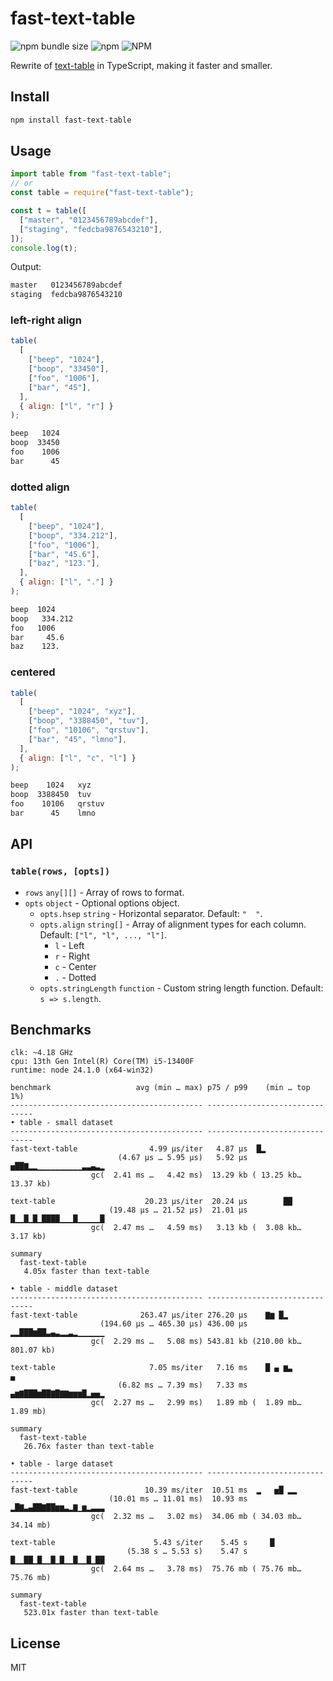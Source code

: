 # fast-text-table

![npm bundle size](https://img.shields.io/bundlephobia/min/fast-text-table) ![npm](https://img.shields.io/npm/v/fast-text-table) ![NPM](https://img.shields.io/npm/l/fast-text-table)  

Rewrite of [text-table](https://www.npmjs.com/package/text-table) in TypeScript, making it faster and smaller.

## Install

```sh
npm install fast-text-table
```

## Usage

```js
import table from "fast-text-table";
// or
const table = require("fast-text-table");

const t = table([
  ["master", "0123456789abcdef"],
  ["staging", "fedcba9876543210"],
]);
console.log(t);
```

Output:

```txt
master   0123456789abcdef
staging  fedcba9876543210
```

### left-right align

```js
table(
  [
    ["beep", "1024"],
    ["boop", "33450"],
    ["foo", "1006"],
    ["bar", "45"],
  ],
  { align: ["l", "r"] }
);
```

```txt
beep   1024
boop  33450
foo    1006
bar      45
```

### dotted align

```js
table(
  [
    ["beep", "1024"],
    ["boop", "334.212"],
    ["foo", "1006"],
    ["bar", "45.6"],
    ["baz", "123."],
  ],
  { align: ["l", "."] }
);
```

```txt
beep  1024
boop   334.212
foo   1006
bar     45.6
baz    123.
```

### centered

```js
table(
  [
    ["beep", "1024", "xyz"],
    ["boop", "3388450", "tuv"],
    ["foo", "10106", "qrstuv"],
    ["bar", "45", "lmno"],
  ],
  { align: ["l", "c", "l"] }
);
```

```txt
beep    1024   xyz
boop  3388450  tuv
foo    10106   qrstuv
bar      45    lmno
```

## API

### `table(rows, [opts])`

- `rows` `any[][]` - Array of rows to format.
- `opts` `object` - Optional options object.
  - `opts.hsep` `string` - Horizontal separator. Default: `"  "`.
  - `opts.align` `string[]` - Array of alignment types for each column. Default: `["l", "l", ..., "l"]`.
    - `l` - Left
    - `r` - Right
    - `c` - Center
    - `.` - Dotted
  - `opts.stringLength` `function` - Custom string length function. Default: `s => s.length`.

## Benchmarks

```
clk: ~4.18 GHz
cpu: 13th Gen Intel(R) Core(TM) i5-13400F
runtime: node 24.1.0 (x64-win32)

benchmark                   avg (min … max) p75 / p99    (min … top 1%)
------------------------------------------- -------------------------------
• table - small dataset
------------------------------------------- -------------------------------
fast-text-table                4.99 µs/iter   4.87 µs  █▂
                        (4.67 µs … 5.95 µs)   5.92 µs ▅██▇▂▂▁▁▁▁▁▁▁▁▁▁▃▃▄▃▂
                  gc(  2.41 ms …   4.42 ms)  13.29 kb ( 13.25 kb… 13.37 kb)

text-table                    20.23 µs/iter  20.24 µs        ██
                      (19.48 µs … 21.52 µs)  21.01 µs █▁▁█▁█▁████▁▁▁█▁▁▁▁▁█
                  gc(  2.47 ms …   4.59 ms)   3.13 kb (  3.08 kb…  3.17 kb)

summary
  fast-text-table
   4.05x faster than text-table

• table - middle dataset
------------------------------------------- -------------------------------
fast-text-table              263.47 µs/iter 276.20 µs    ▇▆ █▂
                    (194.60 µs … 465.30 µs) 436.00 µs ▂▂███▆██▃▄▃▂▂▃▂▁▁▁▁▁▁
                  gc(  2.29 ms …   5.08 ms) 543.81 kb (210.00 kb…801.07 kb)

text-table                     7.05 ms/iter   7.16 ms    █ ▄ ▆▃       ▄
                        (6.82 ms … 7.39 ms)   7.33 ms ▄▆▇███▆██▇█▇▇▆▆▆█▂▅▅▂
                  gc(  2.27 ms …   2.99 ms)   1.89 mb (  1.89 mb…  1.89 mb)

summary
  fast-text-table
   26.76x faster than text-table

• table - large dataset
------------------------------------------- -------------------------------
fast-text-table               10.39 ms/iter  10.51 ms  ▂   ▅█ ▂▂
                      (10.01 ms … 11.01 ms)  10.93 ms ▂█▇▃▄██▇██▆▆▃▂▇▁▆▂▃▃▃
                  gc(  2.32 ms …   3.02 ms)  34.06 mb ( 34.03 mb… 34.14 mb)

text-table                      5.43 s/iter    5.45 s     █
                          (5.38 s … 5.53 s)    5.47 s █▁▁██▁█▁▁█▁█▁▁█▁▁█▁██
                  gc(  2.64 ms …   3.78 ms)  75.76 mb ( 75.76 mb… 75.76 mb)

summary
  fast-text-table
   523.01x faster than text-table
```

## License

MIT
